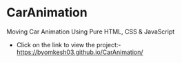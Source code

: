 # CarAnimation
Moving Car Animation Using Pure HTML, CSS &amp; JavaScript


* Click on the link to view the project:- https://byomkesh03.github.io/CarAnimation/
